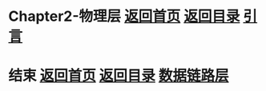 # Chapter2-物理层 [返回首页](../index.md) [返回目录](./day1.md) [引言](./Chapter1.md)




# 结束 [返回首页](../index.md) [返回目录](./day1.md) [数据链路层](./Chapter3.md)
